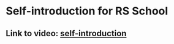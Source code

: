 # Self-introduction for RS School

## Link to video: [self-introduction](https://youtu.be/O7CUB1CgwNo)